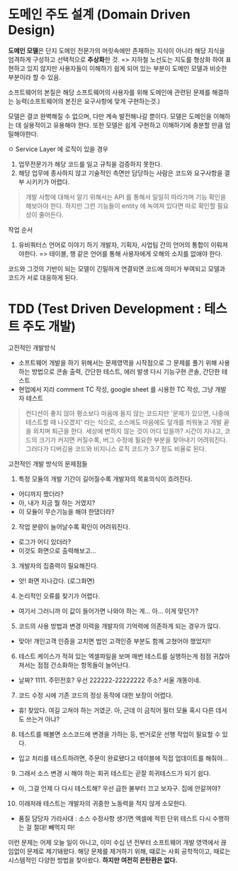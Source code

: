 # 도메인 주도 설계 (Domain Driven Design)

**도메인 모델**은 단지 도메인 전문가의 머릿속에만 존재하는 지식이 아니라 해당 지식을 엄격하게 구성하고 선택적으로 **추상화**한 것.
=> 지하철 노선도는 지도를 형상화 하여 표현하고 있지 않지만 사용자들이 이해하기 쉽게 되어 있는 부분이 도메인 모델과 비슷한 부분이라 할 수 있음.

소프트웨어의 본질은 해당 소프트웨어의 사용자를 위해 도메인에 관련된 문제를 해결하는 능력(소프트웨어의 본진은 요구사항에 맞게 구현하는것.)

모델은 결코 완벽해질 수 없으며, 다만 계속 발전해나갈 뿐이다. 모델은 도메인을 이해하는 데 실용적이고 유용해야 한다. 또한 모델은 쉽게 구현하고 이해하기에 충분할 만큼 엄밀해야한다.

ㅇ Service Layer 에 로직이 있을 경우
1. 업무전문가가 해당 코드를 일고 규칙을 검증하지 못한다.
2. 해당 업무에 종사하지 않고 기술적인 측면만 담당하는 사람은 코드와 요구사항을 결부 시키키가 어렵다.

> 개발 사항에 대해서 알기 위해서는 API 를 통해서 일일히 따라가며 기능 확인을 해보아야 한다. 하지만 그런 기능들이 entity 에 녹여져 있다면 따로 확인할 필요성이 줄어든다.

작업 순서
1. 유비쿼터스 언어로 이야기 하기
개발자, 기획자, 사업팀 간의 언어의 통합이 이뤄져야한다.
=> 테이블, 행 같은 언어를 통해 사용자에게 오해의 소지를 없애야 한다.

코드와 그것의 기반이 되는 모델이 긴밀하게 연결되면 코드에 의미가 부여되고 모델과 코드가 서로 대응하게 된다.
 
# TDD (Test Driven Development : 테스트 주도 개발)

고전적인 개발방식
- 소프트웨어 개발을 하기 위해서는 문제영역을 시작점으로 그 문제를 풀기 위해 사용하는 방법으로 콘솔 출력, 간단한 테스트, 에러 발생 다시 기능구현 콘솔, 간단한 테스트
- 현업에서 지라 comment TC 작성, google sheet 를 시용한 TC 작성, 그냥 개발자 테스트

> 컨디션이 좋지 않아 평소보다 마음에 들지 않는 코드지만 '문제가 있으면, 나중에 테스트할 때 나오겠지' 라는 식으로, 소스에도 마음에도 덮개를 씌워놓고 개발 끝을 외치며 퇴근을 한다. 세상에 변하지 않는 것이 어디 있을까? 시간이 지나고, 코드의 크기가 커지면 커질수록, 버그 수정에 필요한 부분을 찾아내기 어려워진다. 그러다가 디버깅용 코드와 비지니스 로직 코드가 3:7 정도 비율로 된다. 

고전적인 개발 방식의 문제점들
1. 특정 모듈의 개발 기간이 길어질수록 개발자의 목표의식이 흐려진다.
 - 어디까지 짰더라?
 - 아, 내가 지금 뭘 하는 거였지?
 - 이 모듈이 무슨기능을 해야 한댔더라?
 
2. 작업 분량이 늘어날수록 확인이 어려워진다.
 - 로그가 어디 있더라?
 - 이것도 화면으로 출력해보고...
 
3. 개발자의 집중력이 필요해진다.
 - 앗! 화면 지나갔다. (로그화면)
 
4. 논리적인 오류를 찾기가 어렵다.
 - 여기서 그러니까 이 값이 들어가면 나와야 하는 게... 아... 이게 맞던가?

5. 코드의 사용 방법과 변경 이력을 개발자의 기억력에 의존하게 되는 경우가 많다.
 - 맞아! 개인고객 인증을 고치면 법인 고객인증 부분도 함께 고쳤어야 했었지!!
 
6. 테스트 케이스가 적혀 있는 엑셀파일을 보며 매번 테스트를 실행하는게 점점 귀찮아 져서는 점점 간소화하는 항목들이 늘어난다.
 - 날짜? 1111. 주민전호? 우선 222222-22222222 주소? 서울 개똥이네.
 
7. 코드 수정 시에 기존 코드의 정상 동작에 대한 보장이 어렵다.
 - 휴! 찾았다. 여길 고쳐야 하는 거였군. 아, 근데 이 금칙어 필터 모듈 혹시 다른 데서도 쓰는거 아냐?
 
8. 테스트를 해볼면 소스코드에 변경을 가하는 등, 번거로운 선행 작업이 필요할 수 있다.
 - 입고 처리를 테스트하려면, 주문이 완료됐다고 테이블에 직접 업데이트를 해줘야...
 
9. 그래서 소스 변경 시 해야 하는 회귀 테스트는 곧잘 희귀테스드가 되기 쉽다.
 - 아, 그걸 언제 다 다시 테스트해? 우선 급한 불부터 끄고 보자구. 집에 안갈꺼야?
 
10. 이래저래 테스트는 개발자의 귀중한 노동력을 적지 않게 소모한다.
 - 품질 담당자 가라사대 : 소스 수정사항 생기면 엑셀에 적힌 단위 테스트 다시 수행하는 걸 절대! 빼먹지 마!
 
이런 문제는 어제 오늘 일이 아니고, 이미 수십 년 전부터 소프트웨어 개발 영역에서 끊임없이 문제로 제기돼왔다. 해당 문제를 제거하기 위해, 떄로는 사회 공학적이고, 때로는 시스템적인 다양한 방법을 찾아왔다. **하지만 여전히 은탄환은 없다.**


 
 
 
 
 
 
 
 
 





